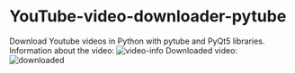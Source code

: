 # YouTube-video-downloader-pytube
Download Youtube videos in Python with pytube and PyQt5 libraries.
Information about the video: ![video-info](https://user-images.githubusercontent.com/87191710/153712363-82afbf68-3135-489f-bdc1-7ec14d8039f3.png)
Downloaded video: ![downloaded](https://user-images.githubusercontent.com/87191710/153712481-91013e6b-ab1b-46e5-a933-c69747c4958c.png)
